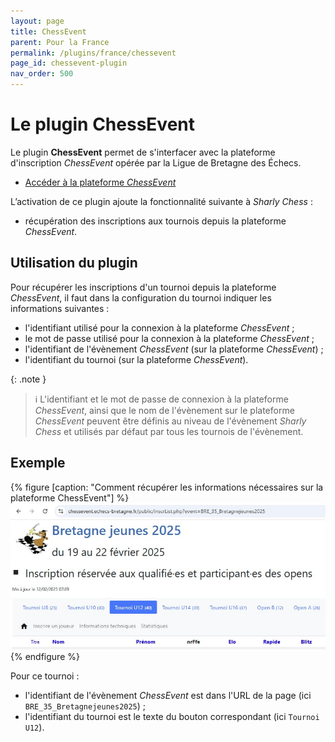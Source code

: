 ```yaml
---
layout: page
title: ChessEvent
parent: Pour la France
permalink: /plugins/france/chessevent
page_id: chessevent-plugin
nav_order: 500
---
```


# Le plugin ChessEvent

Le plugin **ChessEvent** permet de s'interfacer avec la plateforme d'inscription _ChessEvent_ opérée par la Ligue de Bretagne des Échecs.

- [Accéder à la plateforme _ChessEvent_](https://chessevent.echecs-bretagne.fr)

L’activation de ce plugin ajoute la fonctionnalité suivante à _Sharly Chess_ :

- récupération des inscriptions aux tournois depuis la plateforme _ChessEvent_.

## Utilisation du plugin

Pour récupérer les inscriptions d'un tournoi depuis la plateforme _ChessEvent_, il faut dans la configuration du tournoi indiquer les informations suivantes :

- l'identifiant utilisé pour la connexion à la plateforme _ChessEvent_ ;
- le mot de passe utilisé pour la connexion à la plateforme _ChessEvent_ ;
- l'identifiant de l'évènement _ChessEvent_ (sur la plateforme _ChessEvent_) ;
- l'identifiant du tournoi (sur la plateforme _ChessEvent_).

{: .note }
> :information_source: L'identifiant et le mot de passe de connexion à la plateforme _ChessEvent_, ainsi que le nom de l'évènement sur le plateforme _ChessEvent_ peuvent être définis au niveau de l'évènement _Sharly Chess_ et utilisés par défaut par tous les tournois de l'évènement.

## Exemple

{% figure [caption: "Comment récupérer les informations nécessaires sur la plateforme ChessEvent"] %}
![Comment récupérer les informations nécessaires sur la plateforme ChessEvent](/assets/images/chessevent/chessevent-example.jpg)
{% endfigure %}

Pour ce tournoi :

- l'identifiant de l'évènement _ChessEvent_ est dans l'URL de la page (ici `BRE_35_Bretagnejeunes2025`) ;
- l'identifiant du tournoi est le texte du bouton correspondant (ici `Tournoi U12`).
